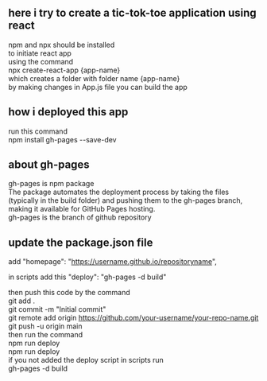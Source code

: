 ## here i try to create a tic-tok-toe application using react
npm  and npx should be installed 
<br>
to initiate react app 
<br>
using the command
<br>
npx create-react-app {app-name}
<br>
 which creates a folder with folder name {app-name}
<br>
by making changes in App.js file you can build the app
<br>
## how i deployed this app 
run this command
<br>
npm install gh-pages --save-dev
## about gh-pages 
gh-pages is npm package 
<br>
The package automates the deployment process by taking the files (typically in the build folder) and pushing them to the gh-pages branch, making it available for GitHub Pages hosting.
<br>
gh-pages is the branch of github repository

## update the package.json file
add "homepage": "https://username.github.io/repositoryname",

in scripts add this 
"deploy": "gh-pages -d build"

then push this code by the command
<br>
git add .
<br>
git commit -m "Initial commit"
<br>
git remote add origin https://github.com/your-username/your-repo-name.git
<br>
git push -u origin main
<br>
then run the command
<br>
npm run deploy 
<br>
npm run deploy
<br>
if you not added the deploy script in scripts run 
<br>
gh-pages -d build 



